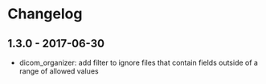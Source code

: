 # Changelog

## 1.3.0 - 2017-06-30

* dicom_organizer: add filter to ignore files that contain fields outside of a range of allowed values
